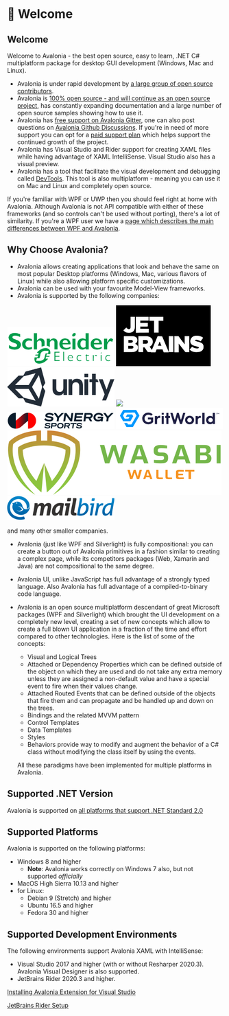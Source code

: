 # 👋 Welcome

## Welcome

Welcome to Avalonia - the best open source, easy to learn, .NET C# multiplatform package for desktop GUI development (Windows, Mac and Linux).

* Avalonia is under rapid development by [a large group of open source contributors](https://github.com/AvaloniaUI/Avalonia/graphs/contributors).
* Avalonia is [100% open source - and will continue as an open source project](https://github.com/AvaloniaUI/Avalonia), has constantly expanding documentation and a large number of open source samples showing how to use it.
* Avalonia has [free support on Avalonia Gitter](https://gitter.im/AvaloniaUI/Avalonia), one can also post questions on [Avalonia Github Discussions](https://github.com/AvaloniaUI/Avalonia/discussions). If you're in need of more support you can opt for a [paid support plan](https://avaloniaui.net/support.html) which helps support the continued growth of the project.
* Avalonia has Visual Studio and Rider support for creating XAML files while having advantage of XAML IntelliSense. Visual Studio also has a visual preview.
* Avalonia has a tool that facilitate the visual development and debugging called [DevTools](docs/getting-started/developer-tools.md). This tool is also multiplatform - meaning you can use it on Mac and Linux and completely open source.

If you're familiar with WPF or UWP then you should feel right at home with Avalonia. Although Avalonia is not API compatible with either of these frameworks (and so controls can't be used without porting), there's a lot of similarity. If you're a WPF user we have a [page which describes the main differences between WPF and Avalonia](misc/wpf/).

## Why Choose Avalonia?

* Avalonia allows creating applications that look and behave the same on most popular Desktop platforms (Windows, Mac, various flavors of Linux) while also allowing platform specific customizations.
* Avalonia can be used with your favourite Model-View frameworks.
* Avalonia is supported by the following companies:

[![](.gitbook/assets/se.png)](https://www.se.com/us/en/) [![](<.gitbook/assets/jblogo (2).png>)](https://www.jetbrains.com) [![](.gitbook/assets/unitylogo.png)](https://unity.com) [![](.gitbook/assets/logo\_thales\_500.png)](https://www.thalesgroup.com) [![](.gitbook/assets/synergy-logo.png)](https://synergysports.com) [![](.gitbook/assets/gritworld-logo.png)](https://en.gritworld.com) [![](.gitbook/assets/wasabi-wallet-logo.svg)](https://www.wasabiwallet.io) [![](.gitbook/assets/mailbird-logo.png)](https://www.getmailbird.com)

and many other smaller companies.

* Avalonia (just like WPF and Silverlight) is fully compositional: you can create a button out of Avalonia primitives in a fashion similar to creating a complex page, while its competitors packages (Web, Xamarin and Java) are not compositional to the same degree.
* Avalonia UI, unlike JavaScript has full advantage of a strongly typed language. Also Avalonia has full advantage of a compiled-to-binary code language.
*   Avalonia is an open source multiplatform descendant of great Microsoft packages (WPF and Silverlight) which brought the UI development on a completely new level, creating a set of new concepts which allow to create a full blown UI application in a fraction of the time and effort compared to other technologies. Here is the list of some of the concepts:

    * Visual and Logical Trees
    * Attached or Dependency Properties which can be defined outside of the object on which they are used and do not take any extra memory unless they are assigned a non-default value and have a special event to fire when their values change.
    * Attached Routed Events that can be defined outside of the objects that fire them and can propagate and be handled up and down on the trees.
    * Bindings and the related MVVM pattern
    * Control Templates
    * Data Templates
    * Styles
    * Behaviors provide way to modify and augment the behavior of a C# class without modifying the class itself by using the events.

    All these paradigms have been implemented for multiple platforms in Avalonia.

## Supported .NET Version

Avalonia is supported on [all platforms that support .NET Standard 2.0](https://github.com/dotnet/standard/blob/master/docs/versions/netstandard2.0.md#platform-support)

## Supported Platforms

Avalonia is supported on the following platforms:

* Windows 8 and higher
  * **Note**: Avalonia works correctly on Windows 7 also, but not supported _officially_
* MacOS High Sierra 10.13 and higher
* for Linux:
  * Debian 9 (Stretch) and higher
  * Ubuntu 16.5 and higher
  * Fedora 30 and higher

## Supported Development Environments

The following environments support Avalonia XAML with IntelliSense:

* Visual Studio 2017 and higher (with or without Resharper 2020.3). Avalonia Visual Designer is also supported.
* JetBrains Rider 2020.3 and higher.

[Installing Avalonia Extension for Visual Studio](docs/getting-started/ide-support/)

[JetBrains Rider Setup](docs/getting-started/ide-support/jetbrains-rider-setup.md)
